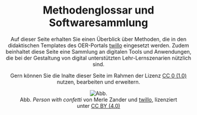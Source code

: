 <center>

# Methodenglossar und Softwaresammlung 
  
Auf dieser Seite erhalten Sie einen Überblick über Methoden, die in den didaktischen Templates des OER-Portals <a aria-describedby="twillo Hompage" href="https://twillo.de">twillo</a> eingesetzt werden. Zudem beinhaltet diese Seite eine Sammlung an digitalen Tools und Anwendungen, die bei der Gestaltung von digital unterstützten Lehr-Lernszenarien nützlich sind. 
  
Gern können Sie die Inalte dieser Seite im Rahmen der Lizenz <a aria-describedby="Link zur Quelle (CreativeCommons Seite)" href="https://creativecommons.org/publicdomain/zero/1.0/legalcode" target="_blank">CC 0 (1.0)</a> nutzen, bearbeiten und erweitern. 
  
<figure>
  <img src="images/LineArt_person_with_confetti.svg" alt="Abb. "Person with confetti" von Merle Zander und twillo, lizenziert unter CC BY (4.0)" title="Abb. "Person with confetti" von Merle Zander und twillo, lizenziert unter CC BY (4.0)">
  <figcaption style="text-align:center;font-size:14px;">Abb. <i>Person with confetti</i> von Merle Zander und <a aria-describedby="twillo Hompage" href="https://twillo.de">twillo</a>, lizenziert unter <a aria-label="Link zur Quelle (CreativeCommons Seite)" href="https://creativecommons.org/licenses/by/4.0/deed.de" target="_blank">CC BY (4.0)</a></figcaption>
</figure>

</center>
